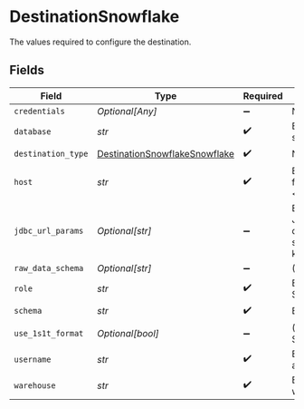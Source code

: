 # DestinationSnowflake

The values required to configure the destination.


## Fields

| Field                                                                                                                                                                                                                                           | Type                                                                                                                                                                                                                                            | Required                                                                                                                                                                                                                                        | Description                                                                                                                                                                                                                                     | Example                                                                                                                                                                                                                                         |
| ----------------------------------------------------------------------------------------------------------------------------------------------------------------------------------------------------------------------------------------------- | ----------------------------------------------------------------------------------------------------------------------------------------------------------------------------------------------------------------------------------------------- | ----------------------------------------------------------------------------------------------------------------------------------------------------------------------------------------------------------------------------------------------- | ----------------------------------------------------------------------------------------------------------------------------------------------------------------------------------------------------------------------------------------------- | ----------------------------------------------------------------------------------------------------------------------------------------------------------------------------------------------------------------------------------------------- |
| `credentials`                                                                                                                                                                                                                                   | *Optional[Any]*                                                                                                                                                                                                                                 | :heavy_minus_sign:                                                                                                                                                                                                                              | N/A                                                                                                                                                                                                                                             |                                                                                                                                                                                                                                                 |
| `database`                                                                                                                                                                                                                                      | *str*                                                                                                                                                                                                                                           | :heavy_check_mark:                                                                                                                                                                                                                              | Enter the name of the <a href="https://docs.snowflake.com/en/sql-reference/ddl-database.html#database-schema-share-ddl">database</a> you want to sync data into                                                                                 | AIRBYTE_DATABASE                                                                                                                                                                                                                                |
| `destination_type`                                                                                                                                                                                                                              | [DestinationSnowflakeSnowflake](../../models/shared/destinationsnowflakesnowflake.md)                                                                                                                                                           | :heavy_check_mark:                                                                                                                                                                                                                              | N/A                                                                                                                                                                                                                                             |                                                                                                                                                                                                                                                 |
| `host`                                                                                                                                                                                                                                          | *str*                                                                                                                                                                                                                                           | :heavy_check_mark:                                                                                                                                                                                                                              | Enter your Snowflake account's <a href="https://docs.snowflake.com/en/user-guide/admin-account-identifier.html#using-an-account-locator-as-an-identifier">locator</a> (in the format <account_locator>.<region>.<cloud>.snowflakecomputing.com) | accountname.us-east-2.aws.snowflakecomputing.com                                                                                                                                                                                                |
| `jdbc_url_params`                                                                                                                                                                                                                               | *Optional[str]*                                                                                                                                                                                                                                 | :heavy_minus_sign:                                                                                                                                                                                                                              | Enter the additional properties to pass to the JDBC URL string when connecting to the database (formatted as key=value pairs separated by the symbol &). Example: key1=value1&key2=value2&key3=value3                                           |                                                                                                                                                                                                                                                 |
| `raw_data_schema`                                                                                                                                                                                                                               | *Optional[str]*                                                                                                                                                                                                                                 | :heavy_minus_sign:                                                                                                                                                                                                                              | (Beta) The schema to write raw tables into                                                                                                                                                                                                      |                                                                                                                                                                                                                                                 |
| `role`                                                                                                                                                                                                                                          | *str*                                                                                                                                                                                                                                           | :heavy_check_mark:                                                                                                                                                                                                                              | Enter the <a href="https://docs.snowflake.com/en/user-guide/security-access-control-overview.html#roles">role</a> that you want to use to access Snowflake                                                                                      | AIRBYTE_ROLE                                                                                                                                                                                                                                    |
| `schema`                                                                                                                                                                                                                                        | *str*                                                                                                                                                                                                                                           | :heavy_check_mark:                                                                                                                                                                                                                              | Enter the name of the default <a href="https://docs.snowflake.com/en/sql-reference/ddl-database.html#database-schema-share-ddl">schema</a>                                                                                                      | AIRBYTE_SCHEMA                                                                                                                                                                                                                                  |
| `use_1s1t_format`                                                                                                                                                                                                                               | *Optional[bool]*                                                                                                                                                                                                                                | :heavy_minus_sign:                                                                                                                                                                                                                              | (Beta) Use <a href="https://github.com/airbytehq/airbyte/issues/26028" target="_blank">Destinations V2</a>. Contact Airbyte Support to participate in the beta program.                                                                         |                                                                                                                                                                                                                                                 |
| `username`                                                                                                                                                                                                                                      | *str*                                                                                                                                                                                                                                           | :heavy_check_mark:                                                                                                                                                                                                                              | Enter the name of the user you want to use to access the database                                                                                                                                                                               | AIRBYTE_USER                                                                                                                                                                                                                                    |
| `warehouse`                                                                                                                                                                                                                                     | *str*                                                                                                                                                                                                                                           | :heavy_check_mark:                                                                                                                                                                                                                              | Enter the name of the <a href="https://docs.snowflake.com/en/user-guide/warehouses-overview.html#overview-of-warehouses">warehouse</a> that you want to sync data into                                                                          | AIRBYTE_WAREHOUSE                                                                                                                                                                                                                               |